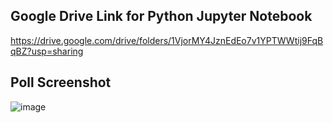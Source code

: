 ## Google Drive Link for Python Jupyter Notebook

https://drive.google.com/drive/folders/1VjorMY4JznEdEo7v1YPTWWtij9FqBqBZ?usp=sharing

## Poll Screenshot

![image](https://github.com/user-attachments/assets/bc31acc3-84a8-4e4a-89df-f0a430ccb80c)

